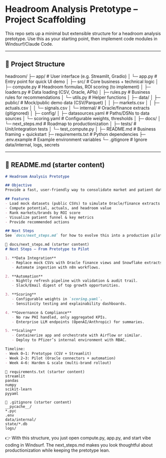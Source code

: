 # Headroom Analysis Pretotype – Project Scaffolding

This repo sets up a minimal but extensible structure for a headroom analysis pretotype.
Use this as your starting point, then implement code modules in Windsurf/Claude Code.

---

## 📂 Project Structure


headroom/
├─ app/ # User interface (e.g. Streamlit, Gradio)
│ └─ app.py # Entry point for quick UI demo
│
├─ src/ # Core business + technical logic
│ ├─ compute.py # Headroom formulas, ROI scoring (to implement)
│ ├─ loaders.py # Data loading (CSV, Oracle, APIs)
│ ├─ rules.py # Business rules for recommendations
│ └─ utils.py # Helper functions
│
├─ data/
│ ├─ public/ # Mock/public demo data (CSV/Parquet)
│ │ ├─ markets.csv
│ │ ├─ actuals.csv
│ │ └─ signals.csv
│ └─ internal/ # Oracle/finance extracts (gitignored)
│
├─ config/
│ ├─ datasources.yaml # Paths/DSNs to data sources
│ └─ scoring.yaml # Configurable weights, thresholds
│
├─ docs/
│ └─ next_steps.md # Roadmap to productionization
│
├─ tests/ # Unit/integration tests
│ └─ test_compute.py
│
├─ README.md # Business framing + quickstart
├─ requirements.txt # Python dependencies
├─ .env.example # Example environment variables
└─ .gitignore # Ignore data/internal, logs, secrets

---

## 📝 README.md (starter content)

```markdown
# Headroom Analysis Pretotype

## Objective
Provide a fast, user-friendly way to consolidate market and patient data, compute headroom potential, and visualize KPIs to guide tactical planning.

## Features
- Load mock datasets (public CSVs) to simulate Oracle/finance extracts
- Compute potential, actuals, and headroom value
- Rank markets/brands by ROI score
- Visualize patient funnel & key metrics
- Provide recommended actions

## Next Steps
See `docs/next_steps.md` for how to evolve this into a production pilot.
```

```markdown
📝 docs/next_steps.md (starter content)
# Next Steps – From Pretotype to Pilot

1. **Data Integration**
   - Replace mock CSVs with Oracle finance views and Snowflake extracts.
   - Automate ingestion with n8n workflows.

2. **Automation**
   - Nightly refresh pipeline with validation & audit trail.
   - Slack/Email digest of top growth opportunities.

3. **Scoring**
   - Configurable weights in `scoring.yaml`.
   - Sensitivity testing and explainability dashboards.

4. **Governance & Compliance**
   - No raw PHI handled, only aggregated KPIs.
   - Enterprise LLM endpoints (OpenAI/Anthropic) for summaries.

5. **Scaling**
   - Containerize app and orchestrate with Airflow or similar.
   - Deploy to Pfizer’s internal environment with RBAC.

Timeline:  
- Week 0–1: Pretotype (CSV + Streamlit)  
- Week 2–3: Pilot (Oracle connectors + automation)  
- Week 4–6: Harden & scale (multi-brand rollout)
```

```text
📝 requirements.txt (starter content)
streamlit
pandas
numpy
scikit-learn
pyyaml
```

```text
📝 .gitignore (starter content)
__pycache__/
*.pyc
.env
data/internal/
state/*.db
logs/
```

👉 With this structure, you just open compute.py, app.py, and start vibe coding in Windsurf. The next_steps.md makes you look thoughtful about productionization while keeping the pretotype lean.
